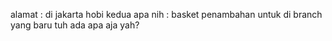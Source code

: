 alamat : di jakarta
hobi kedua apa nih : basket
penambahan untuk di branch yang baru tuh ada apa aja yah?
